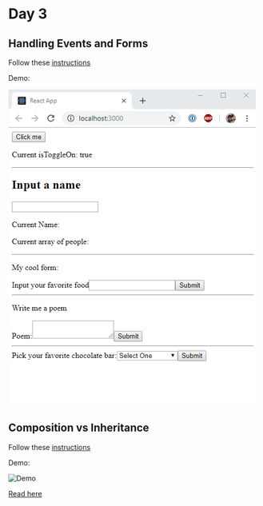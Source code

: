 # Day 3

## Handling Events and Forms

Follow these [instructions](./events-and-forms)

Demo:

![Demo](./events-and-forms/demo.gif)

## Composition vs Inheritance

Follow these [instructions](./composition-and-inheritance)

Demo:

![Demo](./composition-and-inheritance/demo.gif)

[Read here](https://reactjs.org/docs/composition-vs-inheritance.html)
